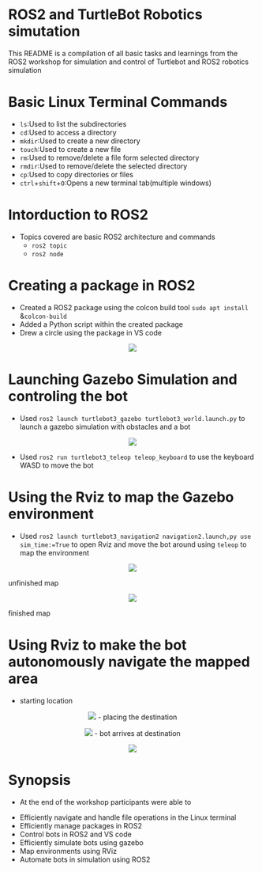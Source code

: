 # ROS2 and TurtleBot Robotics simutation
This README is a compilation of all basic tasks and learnings from the ROS2 workshop for simulation and control of Turtlebot and ROS2 robotics simulation 

# Basic Linux Terminal Commands
  - ```ls```:Used to list the subdirectories
  - ```cd```:Used to access a directory
  - ```mkdir```:Used to create a new directory
  - ```touch```:Used to create a new file
  - ```rm```:Used to remove/delete a file form selected directory
  - ```rmdir```:Used to remove/delete the selected directory
  - ```cp```:Used to copy directories or files
  - ```ctrl```+```shift```+```O```:Opens a new terminal tab(multiple windows)

# Intorduction to ROS2
  * Topics covered are basic ROS2 architecture and commands
    - ```ros2 topic```
    - ```ros2 node```

# Creating a package in ROS2
  * Created a ROS2 package using the colcon build tool ```sudo apt install``` &```colcon-build```
  * Added a Python script within the created package
  * Drew a circle using the package in VS code
<p align="center"> <img src="./img ROS/tsim png git.png">

# Launching Gazebo Simulation and controling the bot
  * Used ```ros2 launch turtlebot3_gazebo turtlebot3_world.launch.py``` to launch a gazebo simulation with obstacles and a bot
<p align="center"> <img src="./img ROS/rosobjects.png">
  
  * Used ```ros2 run turtlebot3_teleop teleop_keyboard``` to use the keyboard WASD to move the 
   bot

# Using the Rviz to map the Gazebo environment

  *  Used ```ros2 launch turtlebot3_navigation2 navigation2.launch,py use sim_time:=True```
     to open Rviz and move the bot around using ```teleop``` to map the environment
<p align="center"> <img src="./img ROS/git1.jpg"> 

 unfinished map

<p align="center"> <img src="./img ROS/git2.jpg">

finished map

# Using Rviz to make the bot autonomously navigate the mapped area
 - starting location
<p align="center"> <img src="./img ROS/git3.jpg">
 - placing the destination
<p align="center"> <img src="./img ROS/gitloc.jpg">
 -  bot arrives at destination
<p align="center"> <img src="./img ROS/git4.jpg">

# Synopsis
* At the end of the workshop participants were able to
 - Efficiently navigate and handle file operations in the Linux terminal
 - Efficiently manage packages in ROS2
 - Control bots in ROS2 and VS code
 - Efficiently simulate bots using gazebo
 - Map environments using RViz
 - Automate bots in simulation using ROS2

  

  

